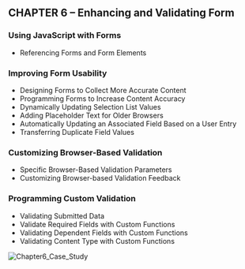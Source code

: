## CHAPTER 6 – Enhancing and Validating Form
### Using JavaScript with Forms
* Referencing Forms and Form Elements
### Improving Form Usability
* Designing Forms to Collect More Accurate Content
* Programming Forms to Increase Content Accuracy
* Dynamically Updating Selection List Values
* Adding Placeholder Text for Older Browsers
* Automatically Updating an Associated Field Based on a User Entry
* Transferring Duplicate Field Values
### Customizing Browser-Based Validation
* Specific Browser-Based Validation Parameters
* Customizing Browser-based Validation Feedback
### Programming Custom Validation
* Validating Submitted Data
* Validate Required Fields with Custom Functions
* Validating Dependent Fields with Custom Functions
* Validating Content Type with Custom Functions

![Chapter6_Case_Study](../Ch6_Enhancing_and_Validating_Forms/Case_Study/images/project6-1.png)
